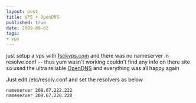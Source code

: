 ```yaml
--- 
layout: post
title: VPS + OpenDNS
published: true
date: 2009-09-02
tags: 
- vps
---
```

just setup a vps with [fsckvps.com](fsckvps.com) and there was no nameserver in resolve.conf -- thus yum wasn't working
couldn't find any info on there site so used the ultra reliable 
[OpenDNS](http://www.opendns.com) and everything was all happy again

Just edit /etc/resolv.conf and set the resolvers as below

    nameserver 208.67.222.222
    nameserver 208.67.220.220
